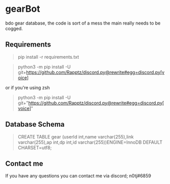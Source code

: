 # gearBot
bdo gear database, the code is sort of a mess the main really needs to be cogged.


## Requirements

> pip install -r requirements.txt

> python3 -m pip install -U git+https://github.com/Rapptz/discord.py@rewrite#egg=discord.py[voice]

or if you're using zsh

> python3 -m pip install -U git+"https://github.com/Rapptz/discord.py@rewrite#egg=discord.py[voice]"

## Database Schema

> CREATE TABLE gear (userId int,name varchar(255),link varchar(255),ap int,dp int,id varchar(255))ENGINE=InnoDB DEFAULT CHARSET=utf8;

## Contact me
If you have any questions you can contact me via discord; n0tj#6859 
